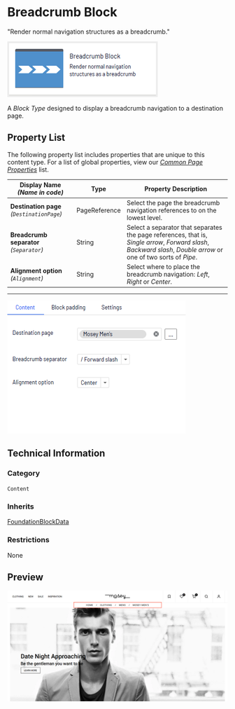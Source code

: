 # Breadcrumb Block
"Render normal navigation structures as a breadcrumb."

![Breadcrumb Block](Screenshots/Breadcrumb%20Block%20-%20icon.png)

A *Block Type* designed to display a breadcrumb navigation to a destination page.

## Property List
The following property list includes properties that are unique to this content type. For a list of global properties, view our [*Common Page Properties*](../../Common%20Page%20Properties.md) list.

Display Name *(Name in code)* | Type | Property Description
--------------|------|---------------
**Destination page** *(`DestinationPage`)* | PageReference | Select the page the breadcrumb navigation references to on the lowest level.
**Breadcrumb separator** *(`Separator`)* | String | Select a separator that separates the page references, that is, *Single arrow*, *Forward slash*, *Backward slash*, *Double arrow* or one of two sorts of *Pipe*.
**Alignment option** *(`Alignment`)* | String | Select where to place the breadcrumb navigation: *Left*, *Right* or *Center*. 


** **
![Breadcrumb Block - Content tab](Screenshots/Breadcrumb%20Block%20-%20Content%20tab.png)

## Technical Information

### Category
`Content`

### Inherits
[FoundationBlockData](#)

### Restrictions
None

## Preview
![Breadcrumb Block - Preview](Screenshots/Breadcrumb%20Block%20-%20Preview.png)
